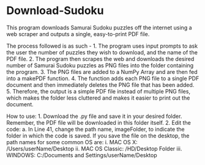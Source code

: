 # Download-Sudoku

This program downloads Samurai Sudoku puzzles off the internet using a web scraper and outputs a single, easy-to-print PDF file.

The process followed is as such - 
	1. The program uses input prompts to ask the user the number of puzzles they wish to download, and the name of the PDF file.
	2. The program then scrapes the web and downloads the desired number of Samurai Sudoku puzzles as PNG files into the folder      containing the program.
	3. The PNG files are added to a NumPy Array and are then fed into a makePDF function.
	4. The function adds each PNG file to a single PDF document and then immediately deletes the PNG file that has been added.
	5. Therefore, the output is a simple PDF file instead of multiple PNG files, which makes the folder less cluttered and makes it easier to print out the document. 


How to use:
	1. Download the .py file and save it in your desired folder. Remember, the PDF file will be downloaded in this folder itself. 
	2. Edit the code:
			a. In Line 41, change the path name, imageFolder, to indicate the folder in which the code is saved. If you save the file on the desktop, the path names for some common OS are:
					i.   MAC OS X: /Users/userName/Desktop
					ii.  MAC OS Classic: /HD/Desktop Folder
					iii. WINDOWS: C:/Documents and Settings/userName/Desktop
